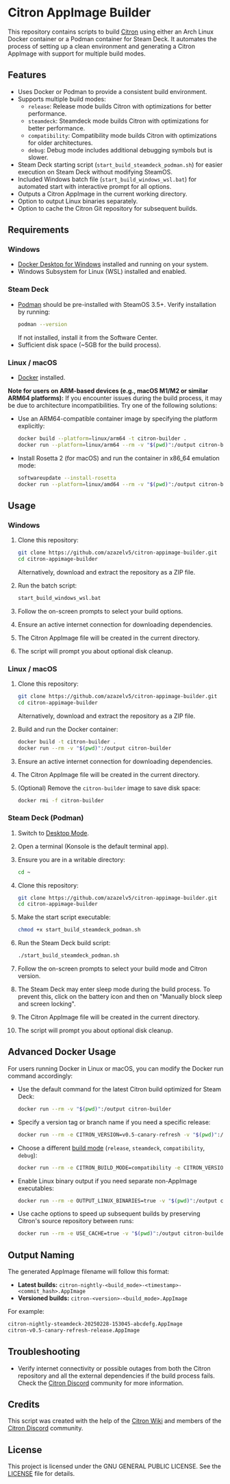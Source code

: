 # Citron AppImage Builder

This repository contains scripts to build [Citron](https://git.citron-emu.org/Citron/Citron) using either an Arch Linux Docker container or a Podman container for Steam Deck. It automates the process of setting up a clean environment and generating a Citron AppImage with support for multiple build modes.

## Features

- Uses Docker or Podman to provide a consistent build environment.
- Supports multiple build modes:
  - `release`: Release mode builds Citron with optimizations for better performance.
  - `steamdeck`: Steamdeck mode builds Citron with optimizations for better performance.
  - `compatibility`: Compatibility mode builds Citron with optimizations for older architectures.
  - `debug`: Debug mode includes additional debugging symbols but is slower.
- Steam Deck starting script (`start_build_steamdeck_podman.sh`) for easier execution on Steam Deck without modifying SteamOS.
- Included Windows batch file (`start_build_windows_wsl.bat`) for automated start with interactive prompt for all options.
- Outputs a Citron AppImage in the current working directory.
- Option to output Linux binaries separately.
- Option to cache the Citron Git repository for subsequent builds.

## Requirements

### Windows

- [Docker Desktop for Windows](https://docs.docker.com/desktop/setup/install/windows-install/) installed and running on your system.
- Windows Subsystem for Linux (WSL) installed and enabled.

### Steam Deck

- [Podman](https://podman.io/) should be pre-installed with SteamOS 3.5+. Verify installation by running:
  ```sh
  podman --version
  ```
  If not installed, install it from the Software Center.
- Sufficient disk space (\~5GB for the build process).

### Linux / macOS

- [Docker](https://docs.docker.com/get-docker/) installed.

**Note for users on ARM-based devices (e.g., macOS M1/M2 or similar ARM64 platforms):** If you encounter issues during the build process, it may be due to architecture incompatibilities. Try one of the following solutions:
- Use an ARM64-compatible container image by specifying the platform explicitly:
   ```sh
   docker build --platform=linux/arm64 -t citron-builder .
   docker run --platform=linux/arm64 --rm -v "$(pwd)":/output citron-builder
   ```
- Install Rosetta 2 (for macOS) and run the container in x86\_64 emulation mode:
   ```sh
   softwareupdate --install-rosetta
   docker run --platform=linux/amd64 --rm -v "$(pwd)":/output citron-builder
   ```

## Usage

### Windows

1. Clone this repository:

   ```sh
   git clone https://github.com/azazelv5/citron-appimage-builder.git
   cd citron-appimage-builder
   ```

   Alternatively, download and extract the repository as a ZIP file.

2. Run the batch script:

   ```sh
   start_build_windows_wsl.bat
   ```

3. Follow the on-screen prompts to select your build options.

4. Ensure an active internet connection for downloading dependencies.

5. The Citron AppImage file will be created in the current directory.

6. The script will prompt you about optional disk cleanup.

### Linux / macOS

1. Clone this repository:

   ```sh
   git clone https://github.com/azazelv5/citron-appimage-builder.git
   cd citron-appimage-builder
   ```

   Alternatively, download and extract the repository as a ZIP file.

2. Build and run the Docker container:

   ```sh
   docker build -t citron-builder .
   docker run --rm -v "$(pwd)":/output citron-builder
   ```

3. Ensure an active internet connection for downloading dependencies.

4. The Citron AppImage file will be created in the current directory.

5. (Optional) Remove the `citron-builder` image to save disk space:

   ```sh
   docker rmi -f citron-builder
   ```

### Steam Deck (Podman)

1. Switch to [Desktop Mode](https://help.steampowered.com/en/faqs/view/671A-4453-E8D2-323C).

2. Open a terminal (Konsole is the default terminal app).

3. Ensure you are in a writable directory:
   ```sh
   cd ~
   ```

4. Clone this repository:
   ```sh
   git clone https://github.com/azazelv5/citron-appimage-builder.git
   cd citron-appimage-builder
   ```

5. Make the start script executable:
   ```sh
   chmod +x start_build_steamdeck_podman.sh
   ```

6. Run the Steam Deck build script:
   ```sh
   ./start_build_steamdeck_podman.sh
   ```

7. Follow the on-screen prompts to select your build mode and Citron version.

8. The Steam Deck may enter sleep mode during the build process. To prevent this, click on the battery icon and then on "Manually block sleep and screen locking".

9. The Citron AppImage file will be created in the current directory.

10. The script will prompt you about optional disk cleanup.

## Advanced Docker Usage

For users running Docker in Linux or macOS, you can modify the Docker run command accordingly:

- Use the default command for the latest Citron build optimized for Steam Deck:

  ```sh
  docker run --rm -v "$(pwd)":/output citron-builder
  ```

- Specify a version tag or branch name if you need a specific release:

  ```sh
  docker run --rm -e CITRON_VERSION=v0.5-canary-refresh -v "$(pwd)":/output citron-builder
  ```

- Choose a different [build mode](https://git.citron-emu.org/Citron/Citron/wiki/Building-For-Linux#building-citron) (`release`, `steamdeck`, `compatibility`, `debug`):
  ```sh
  docker run --rm -e CITRON_BUILD_MODE=compatibility -e CITRON_VERSION=v0.5-canary-refresh -v "$(pwd)":/output citron-builder
  ```

- Enable Linux binary output if you need separate non-AppImage executables:

  ```sh
  docker run --rm -e OUTPUT_LINUX_BINARIES=true -v "$(pwd)":/output citron-builder
  ```

- Use cache options to speed up subsequent builds by preserving Citron's source repository between runs:

  ```sh
  docker run --rm -e USE_CACHE=true -v "$(pwd)":/output citron-builder
  ```

## Output Naming

The generated AppImage filename will follow this format:

- **Latest builds:** `citron-nightly-<build_mode>-<timestamp>-<commit_hash>.AppImage`
- **Versioned builds:** `citron-<version>-<build_mode>.AppImage`

For example:

```sh
citron-nightly-steamdeck-20250228-153045-abcdefg.AppImage
citron-v0.5-canary-refresh-release.AppImage
```

## Troubleshooting

- Verify internet connectivity or possible outages from both the Citron repository and all the external dependencies if the build process fails. Check the [Citron Discord](https://discord.gg/VcSDxrBYUJ) community for more information.

## Credits

This script was created with the help of the [Citron Wiki](https://git.citron-emu.org/Citron/Citron/wiki/?action=_pages) and members of the [Citron Discord](https://discord.gg/VcSDxrBYUJ) community.

## License

This project is licensed under the GNU GENERAL PUBLIC LICENSE. See the [LICENSE](./LICENSE) file for details.

